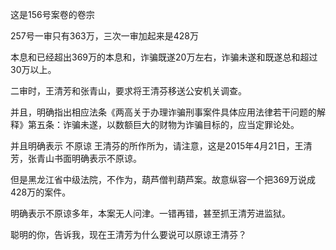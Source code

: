 这是156号案卷的卷宗

257号一审只有363万，三次一审加起来是428万

本息和已经超出369万的本息和，诈骗既遂20万左右，诈骗未遂和既遂总和超过30万以上。

二审时，王清芳和张青山，要求将王清芬移送公安机关调查。

并且，明确指出相应法条《两高关于办理诈骗刑事案件具体应用法律若干问题的解释》第五条：诈骗未遂，以数额巨大的财物为诈骗目标的，应当定罪论处。

并且明确表示 不原谅 王清芬的所作所为，请注意，这是2015年4月21日，王清芳，张青山书面明确表示不原谅。

但是黑龙江省中级法院，不作为，葫芦僧判葫芦案。故意纵容一个把369万说成428万的案件。

明确表示不原谅多年，本案无人问津。一错再错，甚至抓王清芳进监狱。

聪明的你，告诉我，现在王清芳为什么要说可以原谅王清芬？